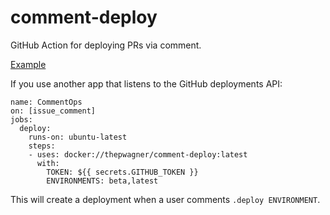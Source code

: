 # comment-deploy

GitHub Action for deploying PRs via comment.

[Example](https://github.com/thepwagner/comment-deploy/pull/1#issuecomment-548614735)

If you use another app that listens to the GitHub deployments API:

```
name: CommentOps
on: [issue_comment]
jobs:
  deploy:
    runs-on: ubuntu-latest
    steps:
    - uses: docker://thepwagner/comment-deploy:latest
      with:
        TOKEN: ${{ secrets.GITHUB_TOKEN }}
        ENVIRONMENTS: beta,latest
```

This will create a deployment when a user comments `.deploy ENVIRONMENT`.
